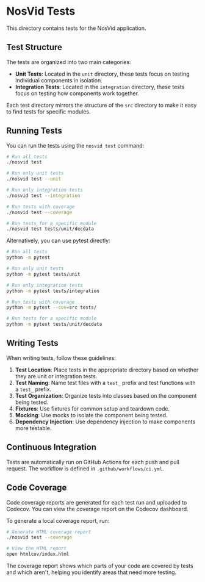 # NosVid Tests

This directory contains tests for the NosVid application.

## Test Structure

The tests are organized into two main categories:

- **Unit Tests**: Located in the `unit` directory, these tests focus on testing individual components in isolation.
- **Integration Tests**: Located in the `integration` directory, these tests focus on testing how components work together.

Each test directory mirrors the structure of the `src` directory to make it easy to find tests for specific modules.

## Running Tests

You can run the tests using the `nosvid test` command:

```bash
# Run all tests
./nosvid test

# Run only unit tests
./nosvid test --unit

# Run only integration tests
./nosvid test --integration

# Run tests with coverage
./nosvid test --coverage

# Run tests for a specific module
./nosvid test tests/unit/decdata
```

Alternatively, you can use pytest directly:

```bash
# Run all tests
python -m pytest

# Run only unit tests
python -m pytest tests/unit

# Run only integration tests
python -m pytest tests/integration

# Run tests with coverage
python -m pytest --cov=src tests/

# Run tests for a specific module
python -m pytest tests/unit/decdata
```

## Writing Tests

When writing tests, follow these guidelines:

1. **Test Location**: Place tests in the appropriate directory based on whether they are unit or integration tests.
2. **Test Naming**: Name test files with a `test_` prefix and test functions with a `test_` prefix.
3. **Test Organization**: Organize tests into classes based on the component being tested.
4. **Fixtures**: Use fixtures for common setup and teardown code.
5. **Mocking**: Use mocks to isolate the component being tested.
6. **Dependency Injection**: Use dependency injection to make components more testable.

## Continuous Integration

Tests are automatically run on GitHub Actions for each push and pull request. The workflow is defined in `.github/workflows/ci.yml`.

## Code Coverage

Code coverage reports are generated for each test run and uploaded to Codecov. You can view the coverage report on the Codecov dashboard.

To generate a local coverage report, run:

```bash
# Generate HTML coverage report
./nosvid test --coverage

# View the HTML report
open htmlcov/index.html
```

The coverage report shows which parts of your code are covered by tests and which aren't, helping you identify areas that need more testing.
